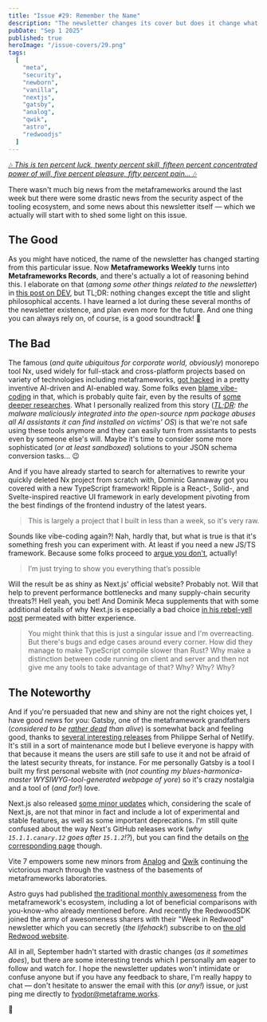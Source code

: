 ```yaml
---
title: "Issue #29: Remember the Name"
description: "The newsletter changes its cover but does it change what's inside? Let's find out!"
pubDate: "Sep 1 2025"
published: true
heroImage: "/issue-covers/29.png"
tags:
  [
    "meta",
    "security",
    "newborn",
    "vanilla",
    "nextjs",
    "gatsby",
    "analog",
    "qwik",
    "astro",
    "redwoodjs"
  ]
---
```


[🎶 _This is ten percent luck, twenty percent skill, fifteen percent concentrated power of will, five percent pleasure, fifty percent pain..._ 🎶](https://www.youtube.com/watch?v=VDvr08sCPOc&list=PLYRq_7Yox1jDETeL_YgKUc8DXduCV9jA2&index=29)

There wasn't much big news from the metaframeworks around the last week but there were some drastic news from the security aspect of the tooling ecosystem, and some news about this newsletter itself — which we actually will start with to shed some light on this issue.

## The Good

As you might have noticed, the name of the newsletter has changed starting from this particular issue. Now **Metaframeworks Weekly** turns into **Metaframeworks Records**, and there's actually a lot of reasoning behind this. I elaborate on that (_among some other things related to the newsletter_) in [this post on DEV](https://dev.to/fyodorio/one-niche-dev-newsletter-lessons-learned-4ij2), but TL;DR: nothing changes except the title and slight philosophical accents. I have learned a lot during these several months of the newsletter existence, and plan even more for the future. And one thing you can always rely on, of course, is a good soundtrack! 🎸

## The Bad

The famous (_and quite ubiquitous for corporate world, obviously_) monorepo tool Nx, used widely for full-stack and cross-platform projects based on variety of technologies including metaframeworks, [got hacked](https://github.com/nrwl/nx/security/advisories/GHSA-cxm3-wv7p-598c) in a pretty inventive AI-driven and AI-enabled way. Some folks even [blame vibe-coding](https://pivot-to-ai.com/2025/08/29/vibe-coded-build-system-nx-gets-hacked-steals-vibe-coders-crypto/) in that, which is probably quite fair, even by the results of [some deeper researches](https://www.stepsecurity.io/blog/supply-chain-security-alert-popular-nx-build-system-package-compromised-with-data-stealing-malware). What I personally realized from this story (_[TL;DR](https://socket.dev/blog/nx-packages-compromised): the malware maliciously integrated into the open-source npm package abuses all AI assistants it can find installed on victims' OS_) is that we're not safe using these tools anymore and they can easily turn from assistants to pests even by someone else's will. Maybe it's time to consider some more sophisticated (_or at least sandboxed_) solutions to your JSON schema conversion tasks... 😉

And if you have already started to search for alternatives to rewrite your quickly deleted Nx project from scratch with, Dominic Gannaway got you covered with a new TypeScript framework! Ripple is a React-, Solid-, and Svelte-inspired reactive UI framework in early development pivoting from the best findings of the frontend industry of the latest years.

> This is largely a project that I built in less than a week, so it's very raw.

Sounds like vibe-coding again?! Nah, hardly that, but what is true is that it's something fresh you can experiment with. At least if you need a new JS/TS framework. Because some folks proceed to [argue you don't](https://lyra.horse/blog/2025/08/you-dont-need-js/), actually!

> I’m just trying to show you everything that’s possible

Will the result be as shiny as Next.js' official website? Probably not. Will that help to prevent performance bottlenecks and many supply-chain security threats?! Hell yeah, you bet! And Dominik Meca supplements that with some additional details of why Next.js is especially a bad choice [in his rebel-yell post](https://blog.meca.sh/3lxoty3shjc2z) permeated with bitter experience.

> You might think that this is just a singular issue and I'm overreacting. But there's bugs and edge cases around every corner. How did they manage to make TypeScript compile slower than Rust? Why make a distinction between code running on client and server and then not give me any tools to take advantage of that? Why? Why? Why?

## The Noteworthy

And if you're persuaded that new and shiny are not the right choices yet, I have good news for you: Gatsby, one of the metaframework grandfathers (_considered to be [rather dead](https://metaframe.works/archive/24/#:~:text=Gatsby%20is%20dead!) than alive_) is somewhat back and feeling good, thanks to [several interesting releases](https://github.com/gatsbyjs/gatsby/releases/tag/gatsby%405.15.0) from Philippe Serhal of Netlify. It's still in a sort of maintenance mode but I believe everyone is happy with that because it means the users are still safe to use it and not be afraid of the latest security threats, for instance. For me personally Gatsby is a tool I built my first personal website with (_not counting my blues-harmonica-master WYSIWYG-tool-generated webpage of yore_) so it's crazy nostalgia and a tool of (_and for!_) love.

Next.js also released [some minor updates](https://nextjs.org/blog/next-15-5) which, considering the scale of Next.js, are not that minor in fact and include a lot of experimental and stable features, as well as some important deprecations. I'm still quite confused about the way Next's GitHub releases work (_why `15.1.1.canary.12` goes after `15.1.2`!?_), but you can find the details on [the corresponding page](https://github.com/vercel/next.js/releases/tag/v15.5.0) though.

Vite 7 empowers some new minors from [Analog](https://github.com/analogjs/analog/releases/tag/v1.20.0) and [Qwik](https://github.com/QwikDev/qwik/releases/tag/%40builder.io/qwik%401.16.0) continuing the victorious march through the vastness of the basements of metaframeworks laboratories.

Astro guys had published [the traditional monthly awesomeness](https://astro.build/blog/whats-new-august-2025/) from the metaframework's ecosystem, including a lot of beneficial comparisons with you-know-who already mentioned before. And recently the RedwoodSDK joined the army of awesomeness sharers with their "Week in Redwood" newsletter which you can secretly (_the lifehack!_) subscribe to on [the old Redwood website](https://redwoodjs.com/blog/redwoodsdk).

All in all, September hadn't started with drastic changes (_as it sometimes does_), but there are some interesting trends which I personally am eager to follow and watch for. I hope the newsletter updates won't intimidate or confuse anyone but if you have any feedback to share, I'm really happy to chat — don't hesitate to answer the email with this (_or any!_) issue, or just ping me directly to [fyodor@metaframe.works](mailto:fyodor@metaframe.works).

👋
